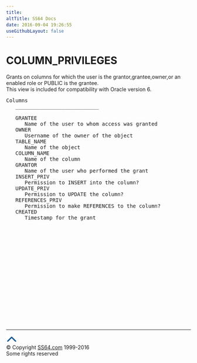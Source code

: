```yaml
---
title:
altTitle: SS64 Docs
date: 2016-09-04 19:26:55
useGithubLayout: false
---
```

<!-- #BeginLibraryItem "/Library/head_orad.lbi" --><!-- #EndLibraryItem --><h1>COLUMN_PRIVILEGES </h1><p> 
</p><p>Grants on columns for which the user is the grantor,grantee,owner,or an enabled role or PUBLIC is the grantee.<br>
This view is included for compatibility with Oracle version 6.
</p> 
 
<pre>Columns
   ___________________________
 
   GRANTEE
      Name of the user to whom access was granted
   OWNER
      Username of the owner of the object
   TABLE_NAME
      Name of the object
   COLUMN_NAME
      Name of the column
   GRANTOR
      Name of the user who performed the grant
   INSERT_PRIV
      Permission to INSERT into the column?
   UPDATE_PRIV
      Permission to UPDATE the column?
   REFERENCES_PRIV
      Permission to make REFERENCES to the column?
   CREATED
      Timestamp for the grant

</pre><!-- #BeginLibraryItem "/Library/foot_orad.lbi" --><p>
<!-- oracle-footer -->
<ins class="adsbygoogle" style="display:inline-block;width:300px;height:250px" data-ad-client="ca-pub-6140977852749469" data-ad-slot="4275490898"></ins>
<script>
(adsbygoogle = window.adsbygoogle || []).push({});
</script></p>
<hr>
<div id="bl" class="footer"><a href="COLUMN_PRIVILEGES.html#"><img src="../images/top.png" width="30" height="22" alt="Back to the Top"></a></div>
<div id="br" class="footer, tagline">© Copyright <a href="http://ss64.com/">SS64.com</a> 1999-2016<br>
Some rights reserved</div>
<!-- #EndLibraryItem -->


